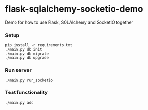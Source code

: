 # flask-sqlalchemy-socketio-demo
Demo for how to use Flask, SQLAlchemy and SocketIO together

### Setup
```
pip install -r requirements.txt
./main.py db init
./main.py db migrate
./main.py db upgrade
```

### Run server
```
./main.py run_socketio
```

### Test functionality
```
./main.py add
```
